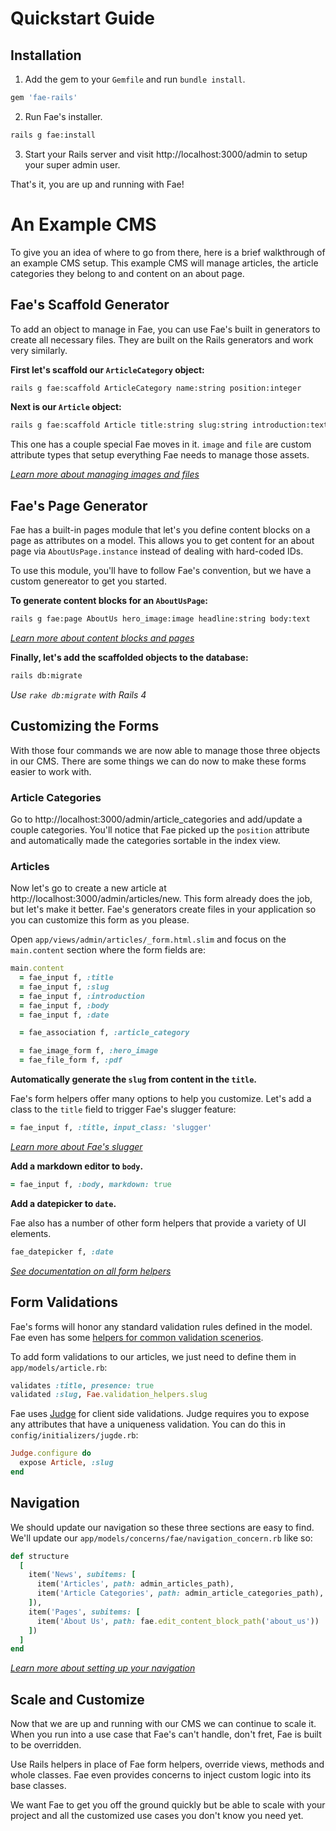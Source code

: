# Quickstart Guide

## Installation

1) Add the gem to your `Gemfile` and run `bundle install`.

```ruby
gem 'fae-rails'
```

2) Run Fae's installer.

```bash
rails g fae:install
```

3) Start your Rails server and visit http://localhost:3000/admin to setup your super admin user.

That's it, you are up and running with Fae!

# An Example CMS

To give you an idea of where to go from there, here is a brief walkthrough of an example CMS setup. This example CMS will manage articles, the article categories they belong to and content on an about page.

## Fae's Scaffold Generator

To add an object to manage in Fae, you can use Fae's built in generators to create all necessary files. They are built on the Rails generators and work very similarly.

**First let's scaffold our `ArticleCategory` object:**

```bash
rails g fae:scaffold ArticleCategory name:string position:integer
```

**Next is our `Article` object:**

```bash
rails g fae:scaffold Article title:string slug:string introduction:text body:text date:date hero_image:image pdf:file article_category:references
```

This one has a couple special Fae moves in it. `image` and `file` are custom attribute types that setup everything Fae needs to manage those assets.

_[Learn more about managing images and files](https://www.faecms.com/documentation/tutorials-image_and_files)_

## Fae's Page Generator

Fae has a built-in pages module that let's you define content blocks on a page as attributes on a model. This allows you to get content for an about page via `AboutUsPage.instance` instead of dealing with hard-coded IDs.

To use this module, you'll have to follow Fae's convention, but we have a custom genereator to get you started.

**To generate content blocks for an `AboutUsPage`:**

```bash
rails g fae:page AboutUs hero_image:image headline:string body:text
```

_[Learn more about content blocks and pages](https://www.faecms.com/documentation/topics-pages)_

**Finally, let's add the scaffolded objects to the database:**

```bash
rails db:migrate
```

_Use `rake db:migrate` with Rails 4_

## Customizing the Forms

With those four commands we are now able to manage those three objects in our CMS. There are some things we can do now to make these forms easier to work with.

### Article Categories

Go to http://localhost:3000/admin/article_categories and add/update a couple categories. You'll notice that Fae picked up the `position` attribute and automatically made the categories sortable in the index view.

### Articles

Now let's go to create a new article at http://localhost:3000/admin/articles/new. This form already does the job, but let's make it better. Fae's generators create files in your application so you can customize this form as you please.

Open `app/views/admin/articles/_form.html.slim` and focus on the `main.content` section where the form fields are:

```ruby
main.content
  = fae_input f, :title
  = fae_input f, :slug
  = fae_input f, :introduction
  = fae_input f, :body
  = fae_input f, :date

  = fae_association f, :article_category

  = fae_image_form f, :hero_image
  = fae_file_form f, :pdf
```

**Automatically generate the `slug` from content in the `title`.**

Fae's form helpers offer many options to help you customize. Let's add a class to the `title` field to trigger Fae's slugger feature:

```ruby
= fae_input f, :title, input_class: 'slugger'
```

_[Learn more about Fae's slugger](https://www.faecms.com/documentation/features-slugger)_

**Add a markdown editor to `body`.**

```ruby
= fae_input f, :body, markdown: true
```

**Add a datepicker to `date`.**

Fae also has a number of other form helpers that provide a variety of UI elements.

```ruby
fae_datepicker f, :date
```

_[See documentation on all form helpers](https://www.faecms.com/documentation/helpers-form_helpers)_

## Form Validations

Fae's forms will honor any standard validation rules defined in the model. Fae even has some [helpers for common validation scenerios](https://www.faecms.com/documentation/topics-models#validation).

To add form validations to our articles, we just need to define them in `app/models/article.rb`:

```ruby
validates :title, presence: true
validated :slug, Fae.validation_helpers.slug
```

Fae uses [Judge](https://github.com/joecorcoran/judge) for client side validations. Judge requires you to expose any attributes that have a uniqueness validation. You can do this in `config/initializers/jugde.rb`:

```ruby
Judge.configure do
  expose Article, :slug
end
```

## Navigation

We should update our navigation so these three sections are easy to find. We'll update our `app/models/concerns/fae/navigation_concern.rb` like so:

```ruby
def structure
  [
    item('News', subitems: [
      item('Articles', path: admin_articles_path),
      item('Article Categories', path: admin_article_categories_path),
    ]),
    item('Pages', subitems: [
      item('About Us', path: fae.edit_content_block_path('about_us'))
    ])
  ]
end
```

_[Learn more about setting up your navigation](https://www.faecms.com/documentation/topics-navigation_setup)_

## Scale and Customize

Now that we are up and running with our CMS we can continue to scale it. When you run into a use case that Fae's can't handle, don't fret, Fae is built to be overridden.

Use Rails helpers in place of Fae form helpers, override views, methods and whole classes. Fae even provides concerns to inject custom logic into its base classes.

We want Fae to get you off the ground quickly but be able to scale with your project and all the customized use cases you don't know you need yet.
